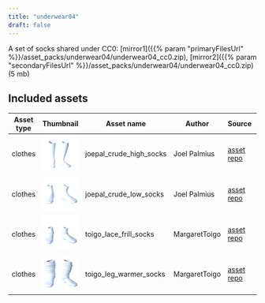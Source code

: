 ```yaml
---
title: "underwear04"
draft: false
---
```


A set of socks shared under CC0: [mirror1]({{% param "primaryFilesUrl" %}}/asset_packs/underwear04/underwear04_cc0.zip), [mirror2]({{% param "secondaryFilesUrl" %}}/asset_packs/underwear04/underwear04_cc0.zip) (5 mb)


## Included assets

| Asset type | Thumbnail | Asset name | Author | Source | License |
| ---------- | --------- | ---------- | ------ | ------ | ------- |
| clothes | ![joepal_crude_high_socks.png](joepal_crude_high_socks.png) | joepal_crude_high_socks | Joel Palmius | [asset repo](http://www.makehumancommunity.org/node/25) | CC0 |
| clothes | ![joepal_crude_low_socks.png](joepal_crude_low_socks.png) | joepal_crude_low_socks | Joel Palmius | [asset repo](http://www.makehumancommunity.org/node/32) | CC0 |
| clothes | ![toigo_lace_frill_socks.png](toigo_lace_frill_socks.png) | toigo_lace_frill_socks | MargaretToigo | [asset repo](http://www.makehumancommunity.org/node/1078) | CC0 |
| clothes | ![toigo_leg_warmer_socks.png](toigo_leg_warmer_socks.png) | toigo_leg_warmer_socks | MargaretToigo | [asset repo](http://www.makehumancommunity.org/node/1092) | CC0 |
